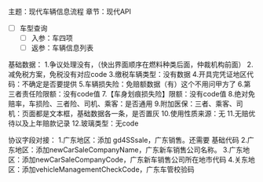 主题：现代车辆信息流程
章节：现代API

- [ ] 车型查询
	- [ ] 入参：车四项
	- [ ] 返参：车辆信息列表

基础数据：
1.争议处理没有，（快出界面顺序在燃料种类后面，仲裁机构前面）
2.减免税方案，免税没有对应code
3.缴税车辆类型：没有数据
4.开具完凭证地区代码：不确定是否要提供
5.车辆损失险：免赔额数据（有）这个不用问甲方了
6.第三者责任险限额：没有code值
7.【车身划痕损失险】限额：没有code值
8.绝对免赔率，车损险、三者险、司机、乘客：是否通用
9.附加医保：三者、乘客、司机：页面都是文本框，基础数据各一条，是否置灰
10.使用性质来源：无
11.无赔优待以及上年赔款记录
12.玻璃类型：无code


协议字段对接：
1.广东地区：添加 gd4SSsale，广东销售。还需要 基础代码
2.广东地区：添加newCarSaleCompanyName，广东新车销售公司名称。
3.广东地区：添加newCarSaleCompanyCode，广东新车销售公司所在地市代码
4.关东地区：添加vehicleManagementCheckCode，广东车管校验码
